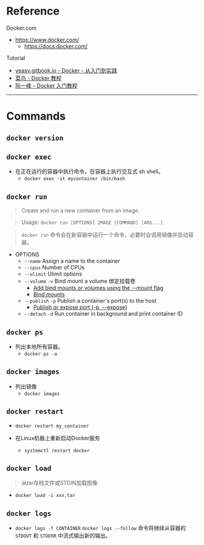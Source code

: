 
# Reference

Docker.com
- https://www.docker.com/
	- https://docs.docker.com/

Tutorial
- [yeasy.gitbook.io - Docker - 从入门到实践](https://yeasy.gitbook.io/docker_practice/)
- [菜鸟 - Docker 教程](https://www.runoob.com/docker/docker-tutorial.html)
- [阮一峰 - Docker 入门教程](https://www.ruanyifeng.com/blog/2018/02/docker-tutorial.html)


---

# Commands

## `docker version`


## `docker exec`

- 在正在运行的容器中执行命令，在容器上执行交互式 sh shell。
	- `docker exec -it mycontainer /bin/bash`


## `docker run`
> Create and run a new container from an image.

> Usage: `docker run [OPTIONS] IMAGE [COMMAND] [ARG...]`

> `docker run` 命令会在新容器中运行一个命令，必要时会调用镜像并启动容器。

- OPTIONS
	- `--name` Assign a name to the container
	- `--cpus` Number of CPUs
	- `--ulimit` Ulimit options
	- `--volume` `-v` Bind mount a volume 绑定挂载卷
		- [Add bind mounts or volumes using the --mount flag](https://docs.docker.com/engine/reference/commandline/run/#mount) 
		- [Bind mounts](https://docs.docker.com/storage/bind-mounts/) 
	- `--publish` `-p` Publish a container's port(s) to the host
		- [Publish or expose port (-p, --expose)](https://docs.docker.com/engine/reference/commandline/run/#publish) 
	- `--detach` `-d` Run container in background and print container ID


## `docker ps`

- 列出本地所有容器。
	- `docker ps -a`

## `docker images`

- 列出镜像
	- `docker images`



## `docker restart`

- `docker restart my_container`

- 在Linux机器上重新启动Docker服务
	- `systemctl restart docker`

## `docker load`
> 从tar存档文件或STDIN加载图像

- `docker load -i xxx.tar`



## `docker logs`

- `docker logs -f CONTAINER`
	`docker logs --follow` 命令将继续从容器的 `STDOUT` 和 `STDERR` 中流式输出新的输出。

